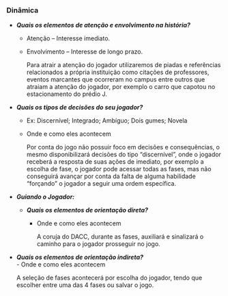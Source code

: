 ### Dinâmica

- ***Quais os elementos de atenção e envolvimento na história?***
    - Atenção – Interesse imediato.
    - Envolvimento – Interesse de longo prazo.
    
        Para atrair a atenção do jogador utilizaremos de piadas e referências
relacionados a própria instituição como citações de professores, eventos marcantes que ocorreram no campus entre outros que atraiam a atenção do jogador, por exemplo o carro que capotou no estacionamento do prédio J.
 <!----
Para atrair a atenção do jogador utilizaremos de piadas e referências relacionados
a própria instituição como citações de professores, eventos marcantes que ocorreram
no campus entre outros que atraiam a atenção do jogador, por exemplo o carro que
capotou no estacionamento do prédio J.
--->

- ***Quais os tipos de decisões do seu jogador?***
    - Ex: Discernível; Integrado; Ambíguo; Dois gumes; Novela
    - Onde e como eles acontecem

        Por conta do jogo não possuir foco em decisões e consequências, o mesmo disponibilizará decisões do tipo “discernível”, onde o jogador receberá a resposta de suas ações de imediato, por exemplo a escolha de fase, o jogador pode acessar todas as fases, mas não conseguirá avançar por conta da falta de alguma habilidade “forçando” o jogador a seguir uma ordem específica.

- ***Guiando o Jogador:***
    - ***Quais os elementos de orientação direta?***
        - Onde e como eles acontecem

            A coruja do DACC, durante as fases, auxiliará e sinalizará o caminho para o jogador prosseguir no jogo.
   
- ***Quais os elementos de orientação indireta?***  
        - Onde e como eles acontecem

  A seleção de fases acontecerá por escolha do jogador, tendo que escolher entre uma das 4 fases ou salvar o jogo.
